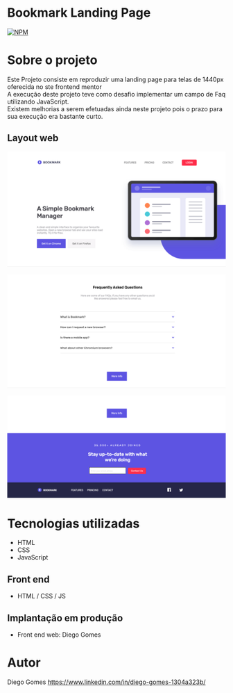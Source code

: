 # Bookmark Landing Page
[![NPM](https://img.shields.io/npm/l/react)](https://github.com/Diego-Gomes84/Bookmark-landing-page/blob/master/LICENSE) 

# Sobre o projeto

Este Projeto consiste em reproduzir uma landing page para telas de 1440px oferecida no ste frontend mentor<br>
A execução deste projeto teve como desafio implementar um campo de Faq utilizando JavaScript.<br>
Existem melhorias a serem efetuadas ainda neste projeto pois o prazo para sua execução era bastante curto.

## Layout web
![Web 1](https://github.com/Diego-Gomes84/Bookmark-landing-page/blob/master/images/Preview/header-bookmark.png)

![Web 2](https://github.com/Diego-Gomes84/Bookmark-landing-page/blob/master/images/Preview/faq-bookmark.png)

![Web 3](https://github.com/Diego-Gomes84/Bookmark-landing-page/blob/master/images/Preview/footer-bookmark.png)

# Tecnologias utilizadas

- HTML
- CSS
- JavaScript

## Front end
- HTML / CSS / JS 

## Implantação em produção
- Front end web: Diego Gomes


# Autor

Diego Gomes
https://www.linkedin.com/in/diego-gomes-1304a323b/


